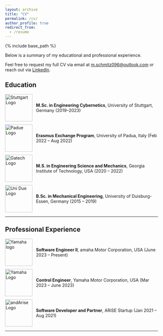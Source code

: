 ```yaml
---
layout: archive
title: "CV"
permalink: /cv/
author_profile: true
redirect_from:
  - /resume
---
```


{% include base_path %}

Below is a summary of my educational and professional experience. 

Feel free to request my full CV via email at [m.schmitz096@outlook.com](mailto:m.schmitz096@outlook.com) or reach out via [LinkedIn](https://www.linkedin.com/in/sjmxschm).

<!-- You can also download the **full version of my CV [here](https://github.com/sjmxschm/sjmxschm.github.io/raw/master/files/CV_Max_Schmitz_PhD_2024.pdf).**
-->

## Education  


<div style="display: flex; align-items: center; margin-bottom: 10px;">
  <img src="{{ '/images/logos/unistuttgart_logo_englisch_cmyk-01.png' | relative_url }}" alt="Stuttgart Logo" width="90" style="margin-right: 12px;">
  <div>
    <strong>M.Sc. in Engineering Cybernetics</strong>, University of Stuttgart, Germany (2019–2023)
  </div>
</div>

<div style="display: flex; align-items: center; margin-bottom: 10px;">
  <img src="{{ '/images/logos/University_of_Padua_seal.svg.png' | relative_url }}" alt="Padue Logo" width="90" style="margin-right: 12px;">
  <div>
    <strong>Erasmus Exchange Program</strong>, University of Padua, Italy (Feb 2022 – Aug 2022) 
  </div>
</div>

<div style="display: flex; align-items: center; margin-bottom: 10px;">
  <img src="{{ '/images/logos/GeorgiaTech_RGB.png' | relative_url }}" alt="Gatech Logo" width="90" style="margin-right: 12px;">
  <div>
    <strong>M.S. in Engineering Science and Mechanics</strong>, Georgia Institute of Technology, USA (2020 – 2022) 
  </div>
</div>

<div style="display: flex; align-items: center; margin-bottom: 10px;">
  <img src="{{ '/images/logos/Uni-duisburg-essen-logo-2022.jpg' | relative_url }}" alt="Uni Due Logo" width="90" style="margin-right: 12px;">
  <div>
    <strong>B.Sc. in Mechanical Engineering</strong>, University of Duisburg-Essen, Germany (2015 – 2019)  
  </div>
</div>

---

## Professional Experience

<div style="display: flex; align-items: center; margin-bottom: 10px;">
  <img src="{{ '/images/logos/yamaha_motor_logo.png' | relative_url }}" alt="Yamaha logo" width="90" style="margin-right: 12px;">
  <div>
    <strong>Software Engineer II</strong>, amaha Motor Corporation, USA (June 2023 – Present)  
  </div>
</div>

<div style="display: flex; align-items: center; margin-bottom: 10px;">
  <img src="{{ '/images/logos/yamaha_motor_logo.png' | relative_url }}" alt="Yamaha Logo" width="90" style="margin-right: 12px;">
  <div>
    <strong>Control Engineer</strong>, Yamaha Motor Corporation, USA (Mar 2023 – June 2023)  
  </div>
</div>

<div style="display: flex; align-items: center; margin-bottom: 10px;">
  <img src="{{ '/images/logos/AriseLogo.png ' | relative_url }}" alt="andArise Logo" width="90" style="margin-right: 12px;">
  <div>
    <strong>Software Developer and Partner</strong>, ARiSE Startup (Jan 2021 – Aug 2021) 
  </div>
</div>

---

<!--
You can explore more about my projects and professional journey through the **full version of my CV [here](https://github.com/sjmxschm/sjmxschm.github.io/raw/master/files/CV_Max_Schmitz_PhD_2024.pdf)** or reach out via [LinkedIn](https://www.linkedin.com/in/sjmxschm).
-->